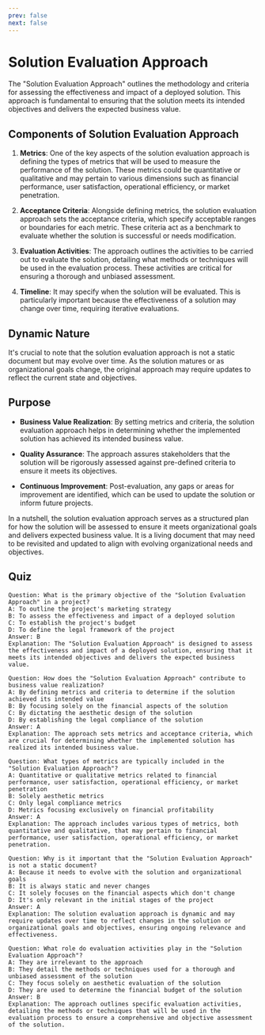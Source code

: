 ```yaml
---
prev: false
next: false
---
```


# Solution Evaluation Approach

The "Solution Evaluation Approach" outlines the methodology and criteria for assessing the effectiveness and impact of a deployed solution. This approach is fundamental to ensuring that the solution meets its intended objectives and delivers the expected business value.

## Components of Solution Evaluation Approach

1. **Metrics**: One of the key aspects of the solution evaluation approach is defining the types of metrics that will be used to measure the performance of the solution. These metrics could be quantitative or qualitative and may pertain to various dimensions such as financial performance, user satisfaction, operational efficiency, or market penetration.

2. **Acceptance Criteria**: Alongside defining metrics, the solution evaluation approach sets the acceptance criteria, which specify acceptable ranges or boundaries for each metric. These criteria act as a benchmark to evaluate whether the solution is successful or needs modification.

3. **Evaluation Activities**: The approach outlines the activities to be carried out to evaluate the solution, detailing what methods or techniques will be used in the evaluation process. These activities are critical for ensuring a thorough and unbiased assessment.

4. **Timeline**: It may specify when the solution will be evaluated. This is particularly important because the effectiveness of a solution may change over time, requiring iterative evaluations.

## Dynamic Nature

It's crucial to note that the solution evaluation approach is not a static document but may evolve over time. As the solution matures or as organizational goals change, the original approach may require updates to reflect the current state and objectives.

## Purpose

- **Business Value Realization**: By setting metrics and criteria, the solution evaluation approach helps in determining whether the implemented solution has achieved its intended business value.
- **Quality Assurance**: The approach assures stakeholders that the solution will be rigorously assessed against pre-defined criteria to ensure it meets its objectives.

- **Continuous Improvement**: Post-evaluation, any gaps or areas for improvement are identified, which can be used to update the solution or inform future projects.

In a nutshell, the solution evaluation approach serves as a structured plan for how the solution will be assessed to ensure it meets organizational goals and delivers expected business value. It is a living document that may need to be revisited and updated to align with evolving organizational needs and objectives.

## Quiz

```quiz
Question: What is the primary objective of the "Solution Evaluation Approach" in a project?
A: To outline the project's marketing strategy
B: To assess the effectiveness and impact of a deployed solution
C: To establish the project's budget
D: To define the legal framework of the project
Answer: B
Explanation: The "Solution Evaluation Approach" is designed to assess the effectiveness and impact of a deployed solution, ensuring that it meets its intended objectives and delivers the expected business value.

Question: How does the "Solution Evaluation Approach" contribute to business value realization?
A: By defining metrics and criteria to determine if the solution achieved its intended value
B: By focusing solely on the financial aspects of the solution
C: By dictating the aesthetic design of the solution
D: By establishing the legal compliance of the solution
Answer: A
Explanation: The approach sets metrics and acceptance criteria, which are crucial for determining whether the implemented solution has realized its intended business value.

Question: What types of metrics are typically included in the "Solution Evaluation Approach"?
A: Quantitative or qualitative metrics related to financial performance, user satisfaction, operational efficiency, or market penetration
B: Solely aesthetic metrics
C: Only legal compliance metrics
D: Metrics focusing exclusively on financial profitability
Answer: A
Explanation: The approach includes various types of metrics, both quantitative and qualitative, that may pertain to financial performance, user satisfaction, operational efficiency, or market penetration.

Question: Why is it important that the "Solution Evaluation Approach" is not a static document?
A: Because it needs to evolve with the solution and organizational goals
B: It is always static and never changes
C: It solely focuses on the financial aspects which don't change
D: It's only relevant in the initial stages of the project
Answer: A
Explanation: The solution evaluation approach is dynamic and may require updates over time to reflect changes in the solution or organizational goals and objectives, ensuring ongoing relevance and effectiveness.

Question: What role do evaluation activities play in the "Solution Evaluation Approach"?
A: They are irrelevant to the approach
B: They detail the methods or techniques used for a thorough and unbiased assessment of the solution
C: They focus solely on aesthetic evaluation of the solution
D: They are used to determine the financial budget of the solution
Answer: B
Explanation: The approach outlines specific evaluation activities, detailing the methods or techniques that will be used in the evaluation process to ensure a comprehensive and objective assessment of the solution.
```
